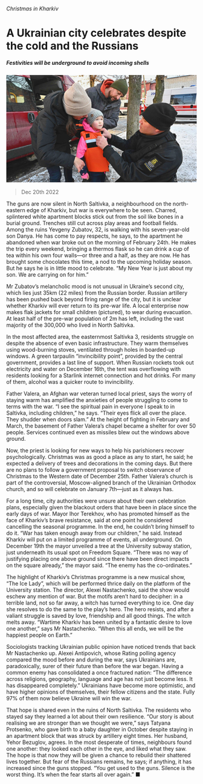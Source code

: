 ###### Christmas in Kharkiv

# A Ukrainian city celebrates despite the cold and the Russians 

##### Festivities will be underground to avoid incoming shells 

![image](images/20221224_EUP002.jpg) 

> Dec 20th 2022 

The guns are now silent in North Saltivka, a neighbourhood on the north-eastern edge of Kharkiv, but war is everywhere to be seen. Charred, splintered white apartment blocks stick out from the soil like bones in a burial ground. Trenches still cut across play areas and football fields. Among the ruins Yevgeny Zubatov, 32, is walking with his seven-year-old son Danya. He has come to pay respects, he says, to the apartment he abandoned when war broke out on the morning of February 24th. He makes the trip every weekend, bringing a thermos flask so he can drink a cup of tea within his own four walls—or three and a half, as they are now. He has brought some chocolates this time, a nod to the upcoming holiday season. But he says he is in little mood to celebrate. “My New Year is just about my son. We are carrying on for him.” 

Mr Zubatov’s melancholic mood is not unusual in Ukraine’s second city, which lies just 35km (22 miles) from the Russian border. Russian artillery has been pushed back beyond firing range of the city, but it is unclear whether Kharkiv will ever return to its pre-war life. A local enterprise now makes flak jackets for small children (pictured), to wear during evacuation. At least half of the pre-war population of 2m has left, including the vast majority of the 300,000 who lived in North Saltivka. 

In the most affected area, the easternmost Saltivka 3, residents struggle on despite the absence of even basic infrastructure. They warm themselves using wood-burning stoves, ventilated through holes in boarded-up windows. A green tarpaulin “invincibility point”, provided by the central government, provides a last line of support. When Russian rockets took out electricity and water on December 16th, the tent was overflowing with residents looking for a Starlink internet connection and hot drinks. For many of them, alcohol was a quicker route to invincibility. 

Father Valera, an Afghan war veteran turned local priest, says the worry of staying warm has amplified the anxieties of people struggling to come to terms with the war. “I see the spiritual pain in everyone I speak to in Saltivka, including children,” he says. “Their eyes flick all over the place. They shudder when doors slam.” At the height of fighting in February and March, the basement of Father Valera’s chapel became a shelter for over 50 people. Services continued even as missiles blew out the windows above ground. 

Now, the priest is looking for new ways to help his parishioners recover psychologically. Christmas was as good a place as any to start, he said; he expected a delivery of trees and decorations in the coming days. But there are no plans to follow a government proposal to switch observance of Christmas to the Western date of December 25th. Father Valera’s church is part of the controversial, Moscow-aligned branch of the Ukrainian Orthodox church, and so will celebrate on January 7th—just as it always has.

For a long time, city authorities were unsure about their own celebration plans, especially given the blackout orders that have been in place since the early days of war. Mayor Ihor Terekhov, who has promoted himself as the face of Kharkiv’s brave resistance, said at one point he considered cancelling the seasonal programme. In the end, he couldn’t bring himself to do it. “War has taken enough away from our children,” he said. Instead Kharkiv will put on a limited programme of events, all underground. On December 19th the mayor unveiled a tree at the University subway station, just underneath its usual spot on Freedom Square. “There was no way of justifying placing one above ground since there have been direct impacts on the square already,” the mayor said. “The enemy has the co-ordinates.” 

The highlight of Kharkiv’s Christmas programme is a new musical show, “The Ice Lady”, which will be performed thrice daily on the platform of the University station. The director, Alexei Nastachenko, said the show would eschew any mention of war. But the motifs aren’t hard to decipher: in a terrible land, not so far away, a witch has turned everything to ice. One day she resolves to do the same to the play’s hero. The hero resists, and after a valiant struggle is saved by love, friendship and all good things. The witch melts away. “Wartime Kharkiv has been united by a fantastic desire to love one another,” says Mr Nastachenko. “When this all ends, we will be the happiest people on Earth.” 

Sociologists tracking Ukrainian public opinion have noticed trends that back Mr Nastachenko up. Alexei Antipovich, whose Rating polling agency compared the mood before and during the war, says Ukrainians are, paradoxically, surer of their future than before the war began. Having a common enemy has consolidated a once fractured nation: “The difference across religions, geography, language and age has not just become less. It has disappeared completely.” Ukrainians have become more optimistic, and have higher opinions of themselves, their fellow citizens and the state. Fully 97% of them now believe Ukraine will win the war. 

That hope is shared even in the ruins of North Saltivka. The residents who stayed say they learned a lot about their own resilience. “Our story is about realising we are stronger than we thought we were,” says Tatyana Protsenko, who gave birth to a baby daughter in October despite staying in an apartment block that was struck by artillery eight times. Her husband, Yehor Bezuglov, agrees. In the most desperate of times, neighbours found one another: they looked each other in the eye, and liked what they saw. The hope is that now they will be given a chance to rebuild their shattered lives together. But fear of the Russians remains, he says; if anything, it has increased since the guns stopped. “You get used to the guns. Silence is the worst thing. It’s when the fear starts all over again.” ■


